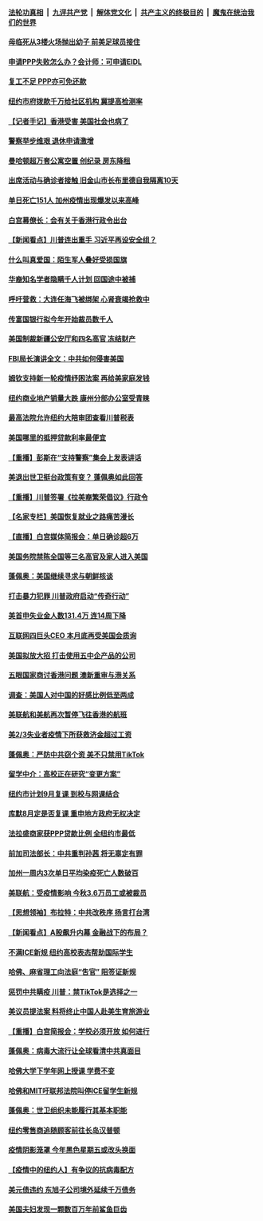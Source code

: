 

####  [法轮功真相](../../../../basic/blob/master/README.md?t=07101931) &nbsp;|&nbsp; [九评共产党](../../../../9ping.md/blob/master/README.md?t=07101931) &nbsp;|&nbsp; [解体党文化](../../../../jtdwh.md/blob/master/README.md?t=07101931)  &nbsp;|&nbsp; [共产主义的终极目的](../../../../gczydzjmd.md/blob/master/README.md?t=07101931) &nbsp;|&nbsp; [魔鬼在统治我们的世界](../../../../mgztzwmdsj.md/blob/master/README.md?t=07101931) 

#### [母临死从3楼火场抛出幼子 前美足球员接住](../pages/nsc412/n12245627.md?t=07101931) 

#### [申请PPP失败怎么办？会计师：可申请EIDL](../pages/nsc412/n12245719.md?t=07101931) 

#### [复工不足  PPP亦可免还款](../pages/nsc412/n12245687.md?t=07101931) 

#### [纽约市府拨款千万给社区机构 冀提高检测率](../pages/nsc412/n12245713.md?t=07101931) 

#### [【记者手记】香港受害 美国社会也病了](../pages/nsc412/n12245643.md?t=07101931) 

#### [警察举步维艰 退休申请激增](../pages/nsc412/n12245658.md?t=07101931) 

#### [曼哈顿超万套公寓空置  创纪录  房东降租](../pages/nsc412/n12245655.md?t=07101931) 

#### [出席活动与确诊者接触  旧金山市长布里德自我隔离10天](../pages/nsc412/n12245748.md?t=07101931) 

#### [单日死亡151人 加州疫情出现爆发以来高峰](../pages/nsc412/n12245734.md?t=07101931) 

#### [白宫幕僚长：会有关于香港行政令出台](../pages/nsc412/n12245360.md?t=07101931) 

#### [【新闻看点】川普连出重手 习近平再设安全组？](../pages/nsc412/n12245131.md?t=07101931) 

#### [什么叫真爱国：陌生军人叠好受损国旗](../pages/nsc412/n12244997.md?t=07101931) 

#### [华裔知名学者隐瞒千人计划 回国途中被捕](../pages/nsc412/n12245147.md?t=07101931) 

#### [呼吁营救：大连任海飞被绑架 心肾衰竭抢救中](../pages/nsc412/n12244900.md?t=07101931) 

#### [传富国银行拟今年开始裁员数千人](../pages/nsc412/n12244985.md?t=07101931) 

#### [美国制裁新疆公安厅和四名高官 冻结财产](../pages/nsc412/n12244653.md?t=07101931) 

#### [FBI局长演讲全文：中共如何侵害美国](../pages/nsc412/n12244578.md?t=07101931) 

#### [姆钦支持新一轮疫情纾困法案 再给美家庭发钱](../pages/nsc412/n12244871.md?t=07101931) 

#### [纽约商业地产销量大跌 康州分部办公室受青睐](../pages/nsc412/n12244971.md?t=07101931) 

#### [最高法院允许纽约大陪审团查看川普税表](../pages/nsc412/n12244986.md?t=07101931) 

#### [美国哪里的抵押贷款利率最便宜](../pages/nsc412/n12244709.md?t=07101931) 

#### [【重播】彭斯在“支持警察”集会上发表讲话](../pages/nsc412/n12244575.md?t=07101931) 

#### [美退出世卫挺台政策有变？ 蓬佩奥如此回答](../pages/nsc412/n12244857.md?t=07101931) 

#### [【重播】川普签署《拉美裔繁荣倡议》行政令](../pages/nsc412/n12244501.md?t=07101931) 

#### [【名家专栏】美国恢复就业之路痛苦漫长](../pages/nsc412/n12243046.md?t=07101931) 

#### [【直播】白宫媒体简报会：单日确诊超6万](../pages/nsc412/n12244581.md?t=07101931) 

#### [美国务院禁陈全国等三名高官及家人进入美国](../pages/nsc412/n12244528.md?t=07101931) 

#### [蓬佩奥：美国继续寻求与朝鲜核谈](../pages/nsc412/n12244538.md?t=07101931) 

#### [打击暴力犯罪 川普政府启动“传奇行动”](../pages/nsc412/n12244422.md?t=07101931) 

#### [美首申失业金人数131.4万 连14周下降](../pages/nsc412/n12244463.md?t=07101931) 

#### [互联网四巨头CEO 本月底再受美国会质询](../pages/nsc412/n12244283.md?t=07101931) 

#### [美国拟放大招 打击使用五中企产品的公司](../pages/nsc412/n12244402.md?t=07101931) 

#### [五眼国家商讨香港问题 澳新重审与港关系](../pages/nsc412/n12244260.md?t=07101931) 

#### [调查：美国人对中国的好感比例低至两成](../pages/nsc412/n12243015.md?t=07101931) 

#### [美联航和美航再次暂停飞往香港的航班](../pages/nsc412/n12243607.md?t=07101931) 

#### [美2/3失业者疫情下所获救济金超过工资](../pages/nsc412/n12242764.md?t=07101931) 

#### [蓬佩奥：严防中共窃个资 美不只禁用TikTok](../pages/nsc412/n12243086.md?t=07101931) 

#### [留学中介：高校正在研究“变更方案”](../pages/nsc412/n12243018.md?t=07101931) 

#### [纽约市计划9月复课 到校与网课结合](../pages/nsc412/n12243026.md?t=07101931) 

#### [库默8月定是否复课  重申地方政府无权决定](../pages/nsc412/n12243023.md?t=07101931) 

#### [法拉盛商家获PPP贷款比例  全纽约市最低](../pages/nsc412/n12243005.md?t=07101931) 

#### [前加司法部长：中共重判孙茜 将无辜定有罪](../pages/nsc412/n12242297.md?t=07101931) 

#### [加州一周内3次单日平均染疫死亡人数破百](../pages/nsc412/n12242860.md?t=07101931) 

#### [美联航：受疫情影响  今秋3.6万员工或被裁员](../pages/nsc412/n12242838.md?t=07101931) 

#### [【思想领袖】布拉特：中共改秩序 扬言打台湾](../pages/nsc412/n12028379.md?t=07101931) 

#### [【新闻看点】A股飙升内幕 金融战下的布局？](../pages/nsc412/n12242681.md?t=07101931) 

#### [不满ICE新规 纽约高校表态帮助国际学生](../pages/nsc412/n12242549.md?t=07101931) 

#### [哈佛、麻省理工向法庭“吿官” 阻签证新规](../pages/nsc412/n12242424.md?t=07101931) 

#### [惩罚中共瞒疫 川普：禁TikTok是选择之一](../pages/nsc412/n12242099.md?t=07101931) 

#### [美议员提法案 料将终止中国人赴美生育旅游业](../pages/nsc412/n12242470.md?t=07101931) 

#### [【重播】白宫简报会：学校必须开放 如何进行](../pages/nsc412/n12241977.md?t=07101931) 

#### [蓬佩奥：病毒大流行让全球看清中共真面目](../pages/nsc412/n12242486.md?t=07101931) 

#### [哈佛大学下学年网上授课 学费不变](../pages/nsc412/n12242267.md?t=07101931) 

#### [哈佛和MIT吁联邦法院叫停ICE留学生新规](../pages/nsc412/n12242336.md?t=07101931) 

#### [蓬佩奥：世卫组织未能履行其基本职能](../pages/nsc412/n12242263.md?t=07101931) 

#### [纽约零售商追随顾客前往长岛汉普顿](../pages/nsc412/n12242318.md?t=07101931) 

#### [疫情阴影笼罩 今年黑色星期五或改头换面](../pages/nsc412/n12242030.md?t=07101931) 

#### [【疫情中的纽约人】有争议的抗病毒配方](../pages/nsc412/n12240453.md?t=07101931) 

#### [美元债违约 东旭子公司境外延续千万债务](../pages/nsc412/n12239315.md?t=07101931) 

#### [美国夫妇发现一颗数百万年前鲨鱼巨齿](../pages/nsc412/n12240202.md?t=07101931) 

